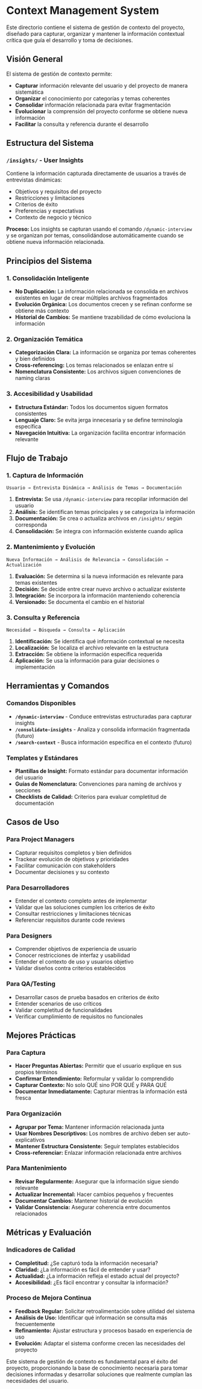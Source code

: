 # Context Management System

Este directorio contiene el sistema de gestión de contexto del proyecto, diseñado para capturar, organizar y mantener la información contextual crítica que guía el desarrollo y toma de decisiones.

## Visión General

El sistema de gestión de contexto permite:
- **Capturar** información relevante del usuario y del proyecto de manera sistemática
- **Organizar** el conocimiento por categorías y temas coherentes
- **Consolidar** información relacionada para evitar fragmentación
- **Evolucionar** la comprensión del proyecto conforme se obtiene nueva información
- **Facilitar** la consulta y referencia durante el desarrollo

## Estructura del Sistema

### `/insights/` - User Insights
Contiene la información capturada directamente de usuarios a través de entrevistas dinámicas:
- Objetivos y requisitos del proyecto
- Restricciones y limitaciones
- Criterios de éxito
- Preferencias y expectativas
- Contexto de negocio y técnico

**Proceso:** Los insights se capturan usando el comando `/dynamic-interview` y se organizan por temas, consolidándose automáticamente cuando se obtiene nueva información relacionada.

## Principios del Sistema

### 1. Consolidación Inteligente
- **No Duplicación:** La información relacionada se consolida en archivos existentes en lugar de crear múltiples archivos fragmentados
- **Evolución Orgánica:** Los documentos crecen y se refinan conforme se obtiene más contexto
- **Historial de Cambios:** Se mantiene trazabilidad de cómo evoluciona la información

### 2. Organización Temática
- **Categorización Clara:** La información se organiza por temas coherentes y bien definidos
- **Cross-referencing:** Los temas relacionados se enlazan entre sí
- **Nomenclatura Consistente:** Los archivos siguen convenciones de naming claras

### 3. Accesibilidad y Usabilidad
- **Estructura Estándar:** Todos los documentos siguen formatos consistentes
- **Lenguaje Claro:** Se evita jerga innecesaria y se define terminología específica
- **Navegación Intuitiva:** La organización facilita encontrar información relevante

## Flujo de Trabajo

### 1. Captura de Información
```
Usuario → Entrevista Dinámica → Análisis de Temas → Documentación
```

1. **Entrevista:** Se usa `/dynamic-interview` para recopilar información del usuario
2. **Análisis:** Se identifican temas principales y se categoriza la información
3. **Documentación:** Se crea o actualiza archivos en `/insights/` según corresponda
4. **Consolidación:** Se integra con información existente cuando aplica

### 2. Mantenimiento y Evolución
```
Nueva Información → Análisis de Relevancia → Consolidación → Actualización
```

1. **Evaluación:** Se determina si la nueva información es relevante para temas existentes
2. **Decisión:** Se decide entre crear nuevo archivo o actualizar existente
3. **Integración:** Se incorpora la información manteniendo coherencia
4. **Versionado:** Se documenta el cambio en el historial

### 3. Consulta y Referencia
```
Necesidad → Búsqueda → Consulta → Aplicación
```

1. **Identificación:** Se identifica qué información contextual se necesita
2. **Localización:** Se localiza el archivo relevante en la estructura
3. **Extracción:** Se obtiene la información específica requerida
4. **Aplicación:** Se usa la información para guiar decisiones o implementación

## Herramientas y Comandos

### Comandos Disponibles
- **`/dynamic-interview`** - Conduce entrevistas estructuradas para capturar insights
- **`/consolidate-insights`** - Analiza y consolida información fragmentada (futuro)
- **`/search-context`** - Busca información específica en el contexto (futuro)

### Templates y Estándares
- **Plantillas de Insight:** Formato estándar para documentar información del usuario
- **Guías de Nomenclatura:** Convenciones para naming de archivos y secciones
- **Checklists de Calidad:** Criterios para evaluar completitud de documentación

## Casos de Uso

### Para Project Managers
- Capturar requisitos completos y bien definidos
- Trackear evolución de objetivos y prioridades
- Facilitar comunicación con stakeholders
- Documentar decisiones y su contexto

### Para Desarrolladores
- Entender el contexto completo antes de implementar
- Validar que las soluciones cumplen los criterios de éxito
- Consultar restricciones y limitaciones técnicas
- Referenciar requisitos durante code reviews

### Para Designers
- Comprender objetivos de experiencia de usuario
- Conocer restricciones de interfaz y usabilidad
- Entender el contexto de uso y usuarios objetivo
- Validar diseños contra criterios establecidos

### Para QA/Testing
- Desarrollar casos de prueba basados en criterios de éxito
- Entender scenarios de uso críticos
- Validar completitud de funcionalidades
- Verificar cumplimiento de requisitos no funcionales

## Mejores Prácticas

### Para Captura
- **Hacer Preguntas Abiertas:** Permitir que el usuario explique en sus propios términos
- **Confirmar Entendimiento:** Reformular y validar lo comprendido
- **Capturar Contexto:** No solo QUÉ sino POR QUÉ y PARA QUÉ
- **Documentar Inmediatamente:** Capturar mientras la información está fresca

### Para Organización
- **Agrupar por Tema:** Mantener información relacionada junta
- **Usar Nombres Descriptivos:** Los nombres de archivo deben ser auto-explicativos
- **Mantener Estructura Consistente:** Seguir templates establecidos
- **Cross-referenciar:** Enlazar información relacionada entre archivos

### Para Mantenimiento
- **Revisar Regularmente:** Asegurar que la información sigue siendo relevante
- **Actualizar Incremental:** Hacer cambios pequeños y frecuentes
- **Documentar Cambios:** Mantener historial de evolución
- **Validar Consistencia:** Asegurar coherencia entre documentos relacionados

## Métricas y Evaluación

### Indicadores de Calidad
- **Completitud:** ¿Se capturó toda la información necesaria?
- **Claridad:** ¿La información es fácil de entender y usar?
- **Actualidad:** ¿La información refleja el estado actual del proyecto?
- **Accesibilidad:** ¿Es fácil encontrar y consultar la información?

### Proceso de Mejora Continua
- **Feedback Regular:** Solicitar retroalimentación sobre utilidad del sistema
- **Análisis de Uso:** Identificar qué información se consulta más frecuentemente
- **Refinamiento:** Ajustar estructura y procesos basado en experiencia de uso
- **Evolución:** Adaptar el sistema conforme crecen las necesidades del proyecto

Este sistema de gestión de contexto es fundamental para el éxito del proyecto, proporcionando la base de conocimiento necesaria para tomar decisiones informadas y desarrollar soluciones que realmente cumplan las necesidades del usuario.